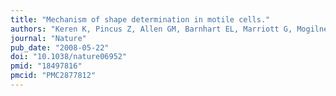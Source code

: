 ```yaml
---
title: "Mechanism of shape determination in motile cells."
authors: "Keren K, Pincus Z, Allen GM, Barnhart EL, Marriott G, Mogilner A, Theriot JA"
journal: "Nature"
pub_date: "2008-05-22"
doi: "10.1038/nature06952"
pmid: "18497816"
pmcid: "PMC2877812"
---
```

